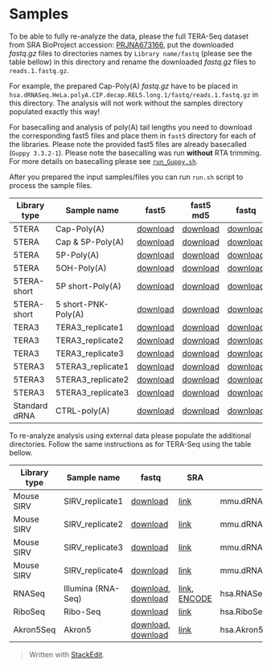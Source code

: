 # Samples
To be able to fully re-analyze the data, please the full TERA-Seq dataset from SRA BioProject accession: [PRJNA673166](https://www.ncbi.nlm.nih.gov/bioproject/PRJNA673166), put the downloaded *fastq.gz* files to directories names by `Library name/fastq` (please see the table bellow) in this directory and rename the downloaded *fastq.gz* files to `reads.1.fastq.gz`.

For example, the prepared Cap-Poly(A) *fastq.gz* have to be placed in `hsa.dRNASeq.HeLa.polyA.CIP.decap.REL5.long.1/fastq/reads.1.fastq.gz` in this directory. The analysis will not work without the samples directory populated exactly this way!

For basecalling and analysis of poly(A) tail lengths you need to download the corresponding fast5 files and place them in `fast5` directory for each of the libraries. Please note the provided fast5 files are already basecalled (`Guppy 3.3.2-1`). Please note the basecalling was run **without** RTA trimming. For more details on basecalling please see [`run_Guppy.sh`](run_Guppy.sh).

After you prepared the input samples/files you can run `run.sh` script to process the sample files.

| Library type | Sample name | fast5 | fast5 md5 | fastq | SRA | Library name |
|--|--|--|--|--|--|--|
| 5TERA | Cap-Poly(A) | [download](http://mourelatos.med.upenn.edu/teraseq/fast5/hsa.dRNASeq.HeLa.polyA.CIP.decap.REL5.long.1.tar.gz) | [download](http://mourelatos.med.upenn.edu/teraseq/fast5/hsa.dRNASeq.HeLa.polyA.CIP.decap.REL5.long.1.tar.gz.md5) | [download](ftp.sra.ebi.ac.uk/vol1/fastq/SRR129/091/SRR12961091/SRR12961091_1.fastq.gz) | [link](https://www.ncbi.nlm.nih.gov/sra/SRX9413813) | hsa.dRNASeq.HeLa.polyA.CIP.decap.REL5.long.1 |
| 5TERA | Cap & 5P-Poly(A) | [download](http://mourelatos.med.upenn.edu/teraseq/fast5/hsa.dRNASeq.HeLa.polyA.decap.REL5.long.1.tar.gz) | [download](http://mourelatos.med.upenn.edu/teraseq/fast5/hsa.dRNASeq.HeLa.polyA.decap.REL5.long.1.tar.gz.md5) | [download](ftp.sra.ebi.ac.uk/vol1/fastq/SRR129/090/SRR12961090/SRR12961090_1.fastq.gz) | [link](https://www.ncbi.nlm.nih.gov/sra/SRX9413814) | hsa.dRNASeq.HeLa.polyA.decap.REL5.long.1 |
| 5TERA | 5P-Poly(A) | [download](http://mourelatos.med.upenn.edu/teraseq/fast5/hsa.dRNASeq.HeLa.polyA.REL5.long.1.tar.gz) | [download](http://mourelatos.med.upenn.edu/teraseq/fast5/hsa.dRNASeq.HeLa.polyA.REL5.long.1.tar.gz.md5) | [download](ftp.sra.ebi.ac.uk/vol1/fastq/SRR129/087/SRR12961087/SRR12961087_1.fastq.gz) | [link](https://www.ncbi.nlm.nih.gov/sra/SRX9413817) | hsa.dRNASeq.HeLa.polyA.REL5.long.1 |
| 5TERA | 5OH-Poly(A) | [download](http://mourelatos.med.upenn.edu/teraseq/fast5/hsa.dRNASeq.HeLa.polyA.REL5OH.long.1.tar.gz) | [download](http://mourelatos.med.upenn.edu/teraseq/fast5/hsa.dRNASeq.HeLa.polyA.REL5OH.long.1.tar.gz.md5) | [download](ftp.sra.ebi.ac.uk/vol1/fastq/SRR140/046/SRR14061546/SRR14061546_1.fastq.gz) | [link](https://www.ncbi.nlm.nih.gov/sra/SRX10436130) | hsa.dRNASeq.HeLa.polyA.REL5OH.long.1 |
| 5TERA-short | 5P short-Poly(A) | [download](http://mourelatos.med.upenn.edu/teraseq/fast5/hsa.dRNASeq.HeLa.polyA.REL5.1.tar.gz) | [download](http://mourelatos.med.upenn.edu/teraseq/fast5/hsa.dRNASeq.HeLa.polyA.REL5.1.tar.gz.md5) | [download](ftp.sra.ebi.ac.uk/vol1/fastq/SRR129/080/SRR12961080/SRR12961080_1.fastq.gz) | [link](https://www.ncbi.nlm.nih.gov/sra/SRX9413824) | hsa.dRNASeq.HeLa.polyA.REL5.1 |
| 5TERA-short | 5 short-PNK-Poly(A) | [download](http://mourelatos.med.upenn.edu/teraseq/fast5/hsa.dRNASeq.HeLa.polyA.PNK.REL5.1.tar.gz) | [download](http://mourelatos.med.upenn.edu/teraseq/fast5/hsa.dRNASeq.HeLa.polyA.PNK.REL5.1.tar.gz.md5) | [download](ftp.sra.ebi.ac.uk/vol1/fastq/SRR129/089/SRR12961089/SRR12961089_1.fastq.gz) | [link](https://www.ncbi.nlm.nih.gov/sra/SRX9413815) | hsa.dRNASeq.HeLa.polyA.PNK.REL5.1 |
| TERA3 | TERA3_replicate1 | [download](http://mourelatos.med.upenn.edu/teraseq/fast5/hsa.dRNASeq.HeLa.total.REL3.1.tar.gz) | [download](http://mourelatos.med.upenn.edu/teraseq/fast5/hsa.dRNASeq.HeLa.total.REL3.1.tar.gz.md5) | [download](ftp.sra.ebi.ac.uk/vol1/fastq/SRR129/086/SRR12961086/SRR12961086_1.fastq.gz) | [link](https://www.ncbi.nlm.nih.gov/sra/SRX9413818) | hsa.dRNASeq.HeLa.total.REL3.1 |
| TERA3 | TERA3_replicate2 | [download](http://mourelatos.med.upenn.edu/teraseq/fast5/hsa.dRNASeq.HeLa.total.REL3.2.tar.gz) | [download](http://mourelatos.med.upenn.edu/teraseq/fast5/hsa.dRNASeq.HeLa.total.REL3.2.tar.gz.md5) | [download](ftp.sra.ebi.ac.uk/vol1/fastq/SRR129/085/SRR12961085/SRR12961085_1.fastq.gz) | [link](https://www.ncbi.nlm.nih.gov/sra/SRX9413819) | hsa.dRNASeq.HeLa.total.REL3.2 |
| TERA3 | TERA3_replicate3 | [download](http://mourelatos.med.upenn.edu/teraseq/fast5/hsa.dRNASeq.HeLa.total.REL3.3.tar.gz) | [download](http://mourelatos.med.upenn.edu/teraseq/fast5/hsa.dRNASeq.HeLa.total.REL3.3.tar.gzmd5) | [download](ftp.sra.ebi.ac.uk/vol1/fastq/SRR129/084/SRR12961084/SRR12961084_1.fastq.gz) | [link](https://www.ncbi.nlm.nih.gov/sra/SRX9413820) | hsa.dRNASeq.HeLa.total.REL3.3 |
| 5TERA3 | 5TERA3_replicate1 | [download](http://mourelatos.med.upenn.edu/teraseq/fast5/hsa.dRNASeq.HeLa.total.REL5.long.REL3.4.tar.gz) | [download](http://mourelatos.med.upenn.edu/teraseq/fast5/hsa.dRNASeq.HeLa.total.REL5.long.REL3.4.tar.gz.md5) | [download](ftp.sra.ebi.ac.uk/vol1/fastq/SRR129/083/SRR12961083/SRR12961083_1.fastq.gz) | [link](https://www.ncbi.nlm.nih.gov/sra/SRX9413821) | hsa.dRNASeq.HeLa.total.REL5.long.REL3.4 |
| 5TERA3 | 5TERA3_replicate2 | [download](http://mourelatos.med.upenn.edu/teraseq/fast5/hsa.dRNASeq.HeLa.total.REL5.long.REL3.5.tar.gz) | [download](http://mourelatos.med.upenn.edu/teraseq/fast5/hsa.dRNASeq.HeLa.total.REL5.long.REL3.5.tar.gz.md5) | [download](ftp.sra.ebi.ac.uk/vol1/fastq/SRR129/082/SRR12961082/SRR12961082_1.fastq.gz) | [link](https://www.ncbi.nlm.nih.gov/sra/SRX9413822) | hsa.dRNASeq.HeLa.total.REL5.long.REL3.5 |
| 5TERA3 | 5TERA3_replicate3 | [download](http://mourelatos.med.upenn.edu/teraseq/fast5/hsa.dRNASeq.HeLa.total.REL5.long.REL3.6.tar.gz) | [download](http://mourelatos.med.upenn.edu/teraseq/fast5/hsa.dRNASeq.HeLa.total.REL5.long.REL3.6.tar.gz.md5) | [download](ftp.sra.ebi.ac.uk/vol1/fastq/SRR129/081/SRR12961081/SRR12961081_1.fastq.gz) | [link](https://www.ncbi.nlm.nih.gov/sra/SRX9413823) | hsa.dRNASeq.HeLa.total.REL5.long.REL3.6 |
| Standard dRNA | CTRL-poly(A) | [download](http://mourelatos.med.upenn.edu/teraseq/fast5/hsa.dRNASeq.HeLa.polyA.1.tar.gz) | [download](http://mourelatos.med.upenn.edu/teraseq/fast5/hsa.dRNASeq.HeLa.polyA.1.tar.gz.md5) | [download](ftp.sra.ebi.ac.uk/vol1/fastq/SRR129/088/SRR12961088/SRR12961088_1.fastq.gz) | [link](https://www.ncbi.nlm.nih.gov/sra/SRX10652701) | hsa.dRNASeq.HeLa.polyA.1 |

To re-analyze analysis using external data please populate the additional directories. Follow the same instructions as for TERA-Seq using the table bellow.

| Library type | Sample name | fastq | SRA | Library name |
|--|--|--|--|--|
| Mouse SIRV | SIRV_replicate1 | [download](ftp.sra.ebi.ac.uk/vol1/fastq/ERR268/005/ERR2680375/ERR2680375.fastq.gz) | [link](https://www.ncbi.nlm.nih.gov/sra/ERX2695236) | mmu.dRNASeq.inclSIRV.PRJEB27590.ERR2680375.1 |
| Mouse SIRV | SIRV_replicate2 | [download](ftp.sra.ebi.ac.uk/vol1/fastq/ERR268/009/ERR2680379/ERR2680379.fastq.gz) | [link](https://www.ncbi.nlm.nih.gov/sra/ERX2695240) | mmu.dRNASeq.inclSIRV.PRJEB27590.ERR2680379.1 |
| Mouse SIRV | SIRV_replicate3 | [download](ftp.sra.ebi.ac.uk/vol1/fastq/ERR336/007/ERR3363657/ERR3363657_1.fastq.gz) | [link](https://www.ncbi.nlm.nih.gov/sra/ERX3387949) | mmu.dRNASeq.inclSIRV.PRJEB27590.ERR3363657.1 |
| Mouse SIRV | SIRV_replicate4 | [download](ftp.sra.ebi.ac.uk/vol1/fastq/ERR336/009/ERR3363659/ERR3363659_1.fastq.gz) | [link](https://www.ncbi.nlm.nih.gov/sra/ERX3387951) | mmu.dRNASeq.inclSIRV.PRJEB27590.ERR3363659.1 |
| RNASeq | Illumina (RNA-Seq) | [download](ftp.sra.ebi.ac.uk/vol1/fastq/SRR423/000/SRR4235530/SRR4235530_1.fastq.gz), [download](ftp.sra.ebi.ac.uk/vol1/fastq/SRR423/000/SRR4235530/SRR4235530_2.fastq.gz) | [link](https://www.ncbi.nlm.nih.gov/sra/SRX2156830), [ENCODE](https://www.encodeproject.org/files/ENCFF000FOM/) | hsa.RNASeq.HeLa.xxx.polyA.ENCSR000CPR.1 |
| RiboSeq | Ribo-Seq | [download](ftp.sra.ebi.ac.uk/vol1/fastq/SRR330/009/SRR3306589/SRR3306589.fastq.gz) | [link](https://www.ncbi.nlm.nih.gov/sra/SRX1667370) | hsa.RiboSeq.HeLa.async.2 |
| Akron5Seq | Akron5 | [download](ftp.sra.ebi.ac.uk/vol1/fastq/SRR636/008/SRR6360508/SRR6360508_1.fastq.gz), [download](ftp.sra.ebi.ac.uk/vol1/fastq/SRR636/008/SRR6360508/SRR6360508_2.fastq.gz) | [link](https://www.ncbi.nlm.nih.gov/sra/SRX3456569) | hsa.Akron5Seq.HeLa.whole.2 |

> Written with [StackEdit](https://stackedit.io/).
